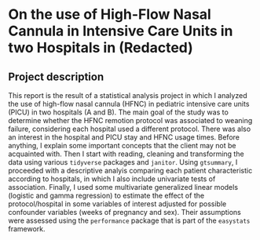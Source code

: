 # On the use of High-Flow Nasal Cannula in Intensive Care Units in two Hospitals in (Redacted)

## Project description

This report is the result of a statistical analysis project in which I analyzed the use of high-flow nasal cannula (HFNC) in pediatric intensive care units (PICU) in two hospitals (A and B). The main goal of the study was to determine whether the HFNC remotion protocol was associated to weaning failure, considering each hospital used a different protocol. There was also an interest in the hospital and PICU stay and HFNC usage times. Before anything, I explain some important concepts that the client may not be acquainted with. Then I start with reading, cleaning and transforming the data using various `tidyverse` packages and `janitor`. Using `gtsummary`, I proceeded with a descriptive analyis comparing each patient characteristic according to hospitals, in which I also include univariate tests of association. Finally, I used some multivariate generalized linear models (logistic and gamma regression) to estimate the effect of the protocol/hospital in some variables of interest adjusted for possible confounder variables (weeks of pregnancy and sex). Their assumptions were assessed using the `performance` package that is part of the `easystats` framework.
